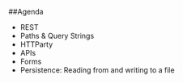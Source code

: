 ##Agenda

* REST
* Paths & Query Strings
* HTTParty
* APIs
* Forms
* Persistence: Reading from and writing to a file
